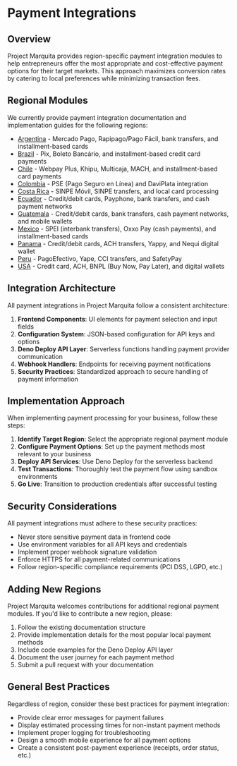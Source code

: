 # Payment Integrations

## Overview

Project Marquita provides region-specific payment integration modules to help entrepreneurs offer the most appropriate and cost-effective payment options for their target markets. This approach maximizes conversion rates by catering to local preferences while minimizing transaction fees.

## Regional Modules

We currently provide payment integration documentation and implementation guides for the following regions:

- [Argentina](./argentina.md) - Mercado Pago, Rapipago/Pago Fácil, bank transfers, and installment-based cards
- [Brazil](./brazil.md) - Pix, Boleto Bancário, and installment-based credit card payments
- [Chile](./chile.md) - Webpay Plus, Khipu, Multicaja, MACH, and installment-based card payments
- [Colombia](./colombia.md) - PSE (Pago Seguro en Línea) and DaviPlata integration
- [Costa Rica](./costa-rica.md) - SINPE Móvil, SINPE transfers, and local card processing
- [Ecuador](./ecuador.md) - Credit/debit cards, Payphone, bank transfers, and cash payment networks
- [Guatemala](./guatemala.md) - Credit/debit cards, bank transfers, cash payment networks, and mobile wallets
- [Mexico](./mexico.md) - SPEI (interbank transfers), Oxxo Pay (cash payments), and installment-based cards
- [Panama](./panama.md) - Credit/debit cards, ACH transfers, Yappy, and Nequi digital wallet
- [Peru](./peru.md) - PagoEfectivo, Yape, CCI transfers, and SafetyPay
- [USA](./usa.md) - Credit card, ACH, BNPL (Buy Now, Pay Later), and digital wallets

## Integration Architecture

All payment integrations in Project Marquita follow a consistent architecture:

1. **Frontend Components**: UI elements for payment selection and input fields
2. **Configuration System**: JSON-based configuration for API keys and options
3. **Deno Deploy API Layer**: Serverless functions handling payment provider communication
4. **Webhook Handlers**: Endpoints for receiving payment notifications
5. **Security Practices**: Standardized approach to secure handling of payment information

## Implementation Approach

When implementing payment processing for your business, follow these steps:

1. **Identify Target Region**: Select the appropriate regional payment module
2. **Configure Payment Options**: Set up the payment methods most relevant to your business
3. **Deploy API Services**: Use Deno Deploy for the serverless backend
4. **Test Transactions**: Thoroughly test the payment flow using sandbox environments
5. **Go Live**: Transition to production credentials after successful testing

## Security Considerations

All payment integrations must adhere to these security practices:

- Never store sensitive payment data in frontend code
- Use environment variables for all API keys and credentials
- Implement proper webhook signature validation
- Enforce HTTPS for all payment-related communications
- Follow region-specific compliance requirements (PCI DSS, LGPD, etc.)

## Adding New Regions

Project Marquita welcomes contributions for additional regional payment modules. If you'd like to contribute a new region, please:

1. Follow the existing documentation structure
2. Provide implementation details for the most popular local payment methods
3. Include code examples for the Deno Deploy API layer
4. Document the user journey for each payment method
5. Submit a pull request with your documentation

## General Best Practices

Regardless of region, consider these best practices for payment integration:

- Provide clear error messages for payment failures
- Display estimated processing times for non-instant payment methods
- Implement proper logging for troubleshooting
- Design a smooth mobile experience for all payment options
- Create a consistent post-payment experience (receipts, order status, etc.)